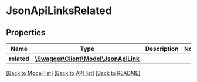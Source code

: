 # JsonApiLinksRelated

## Properties
Name | Type | Description | Notes
------------ | ------------- | ------------- | -------------
**related** | [**\Swagger\Client\Model\JsonApiLink**](JsonApiLink.md) |  | 

[[Back to Model list]](../README.md#documentation-for-models) [[Back to API list]](../README.md#documentation-for-api-endpoints) [[Back to README]](../README.md)



